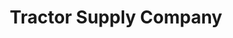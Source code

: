 ---
title: "Tractor Supply Company"
url: /washington-court-house/tractor-supply-company/
shop: general
---